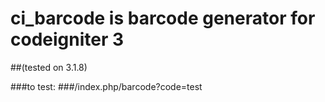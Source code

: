 # ci_barcode is barcode generator for codeigniter 3 
##(tested on 3.1.8)


###to test:
###<ip to project root>/index.php/barcode?code=test
